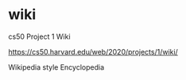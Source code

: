 # wiki

cs50 Project 1 Wiki

https://cs50.harvard.edu/web/2020/projects/1/wiki/

Wikipedia style Encyclopedia
